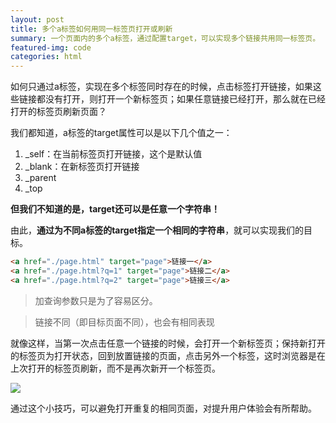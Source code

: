 ```yaml
---
layout: post
title: 多个a标签如何用同一标签页打开或刷新
summary: 一个页面内的多个a标签，通过配置target，可以实现多个链接共用同一标签页。
featured-img: code
categories: html
---
```


如何只通过a标签，实现在多个标签同时存在的时候，点击标签打开链接，如果这些链接都没有打开，则打开一个新标签页；如果任意链接已经打开，那么就在已经打开的标签页刷新页面？

我们都知道，a标签的target属性可以是以下几个值之一：

1. _self：在当前标签页打开链接，这个是默认值
2. _blank：在新标签页打开链接
3. _parent
4. _top


**但我们不知道的是，target还可以是任意一个字符串！**

由此，**通过为不同a标签的target指定一个相同的字符串**，就可以实现我们的目标。

```html
<a href="./page.html" target="page">链接一</a>
<a href="./page.html?q=1" target="page">链接二</a>
<a href="./page.html?q=2" target="page">链接三</a>
```

> 加查询参数只是为了容易区分。

> 链接不同（即目标页面不同），也会有相同表现

就像这样，当第一次点击任意一个链接的时候，会打开一个新标签页；保持新打开的标签页为打开状态，回到放置链接的页面，点击另外一个标签，这时浏览器是在上次打开的标签页刷新，而不是再次新开一个标签页。

![]({{site.url}}{{site.baseurl}}/assets/img/no_subject/a_tag.gif)

通过这个小技巧，可以避免打开重复的相同页面，对提升用户体验会有所帮助。

